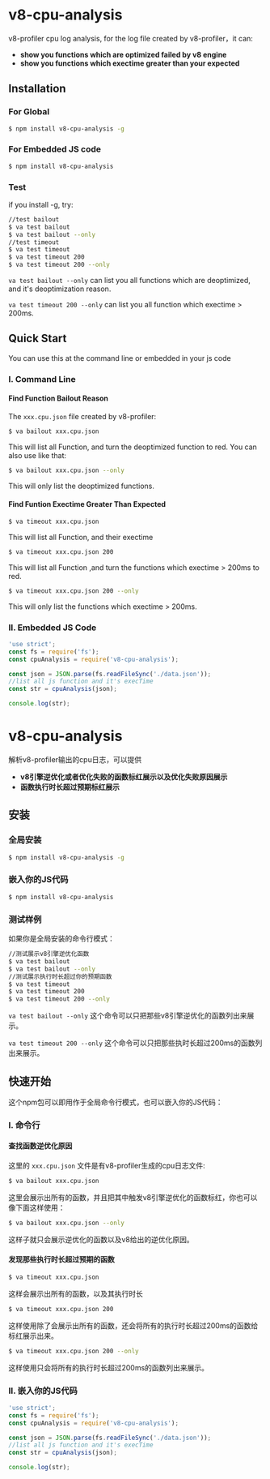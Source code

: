 # v8-cpu-analysis
v8-profiler cpu log analysis, for the log file created by v8-profiler，it can:
* **show you functions which are optimized failed by v8 engine**
* **show you functions which exectime greater than your expected**

## Installation

### For Global

```bash
$ npm install v8-cpu-analysis -g
```

### For Embedded JS code

```bash
$ npm install v8-cpu-analysis
```
### Test
if you install -g, try:

```bash
//test bailout
$ va test bailout
$ va test bailout --only
//test timeout
$ va test timeout
$ va test timeout 200
$ va test timeout 200 --only
```
```va test bailout --only``` can list you all functions which are deoptimized, and it's deoptimization reason.

```va test timeout 200 --only``` can list you all function which exectime > 200ms.

## Quick Start
You can use this at the command line or embedded in your js code

### I. Command Line

#### Find Function Bailout Reason

The ```xxx.cpu.json``` file created by v8-profiler:

```bash
$ va bailout xxx.cpu.json
```
This will list all Function, and turn the deoptimized function to red. You can also use like that:

```bash
$ va bailout xxx.cpu.json --only
```
This will only list the deoptimized functions.

#### Find Funtion Exectime Greater Than Expected
```bash
$ va timeout xxx.cpu.json
```
This will list all Function, and their exectime

```bash
$ va timeout xxx.cpu.json 200
```
This will list all Function ,and turn the functions which exectime > 200ms to red.

```bash
$ va timeout xxx.cpu.json 200 --only
```
This will only list the functions which exectime > 200ms.

### II. Embedded JS Code

```js
'use strict';
const fs = require('fs');
const cpuAnalysis = require('v8-cpu-analysis');

const json = JSON.parse(fs.readFileSync('./data.json'));
//list all js function and it's execTime
const str = cpuAnalysis(json);

console.log(str);
```

# v8-cpu-analysis
解析v8-profiler输出的cpu日志，可以提供
* **v8引擎逆优化或者优化失败的函数标红展示以及优化失败原因展示**
* **函数执行时长超过预期标红展示**

## 安装

### 全局安装

```bash
$ npm install v8-cpu-analysis -g
```

### 嵌入你的JS代码

```bash
$ npm install v8-cpu-analysis
```
### 测试样例
如果你是全局安装的命令行模式：

```bash
//测试展示v8引擎逆优化函数
$ va test bailout
$ va test bailout --only
//测试展示执行时长超过你的预期函数
$ va test timeout
$ va test timeout 200
$ va test timeout 200 --only
```
```va test bailout --only``` 这个命令可以只把那些v8引擎逆优化的函数列出来展示。

```va test timeout 200 --only``` 这个命令可以只把那些执时长超过200ms的函数列出来展示。

## 快速开始
这个npm包可以即用作于全局命令行模式，也可以嵌入你的JS代码：

### I. 命令行

#### 查找函数逆优化原因

这里的 ```xxx.cpu.json``` 文件是有v8-profiler生成的cpu日志文件:

```bash
$ va bailout xxx.cpu.json
```
这里会展示出所有的函数，并且把其中触发v8引擎逆优化的函数标红，你也可以像下面这样使用：

```bash
$ va bailout xxx.cpu.json --only
```
这样子就只会展示逆优化的函数以及v8给出的逆优化原因。

#### 发现那些执行时长超过预期的函数

```bash
$ va timeout xxx.cpu.json
```
这样会展示出所有的函数，以及其执行时长

```bash
$ va timeout xxx.cpu.json 200
```
这样使用除了会展示出所有的函数，还会将所有的执行时长超过200ms的函数给标红展示出来。

```bash
$ va timeout xxx.cpu.json 200 --only
```
这样使用只会将所有的执行时长超过200ms的函数列出来展示。

### II. 嵌入你的JS代码

```js
'use strict';
const fs = require('fs');
const cpuAnalysis = require('v8-cpu-analysis');

const json = JSON.parse(fs.readFileSync('./data.json'));
//list all js function and it's execTime
const str = cpuAnalysis(json);

console.log(str);
```